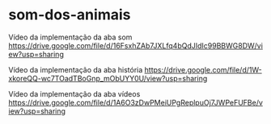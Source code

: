 # som-dos-animais

Vídeo da implementação da aba som
https://drive.google.com/file/d/16FsxhZAb7JXLfq4bQdJIdIc99BBWG8DW/view?usp=sharing

Vídeo da implementação da aba história
https://drive.google.com/file/d/1W-xkoreQQ-wc7TOadTBoGnp_mObUYY0U/view?usp=sharing

Vídeo da implementação da aba vídeos
https://drive.google.com/file/d/1A6O3zDwPMeiUPgReplpuOj7JWPeFUFBe/view?usp=sharing
